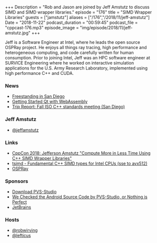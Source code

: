 +++
Description = "Rob and Jason are joined by Jeff Amstutz to discuss SIMD and SIMD wrapper libraries."
episode = "176"
title = "SIMD Wrapper Libraries"
guests = ["jamstutz"]
aliases = ["/176","/2018/11/jeff-amstutz"]
Date = "2018-11-22"
podcast_duration = "00:59:45"
podcast_file = "cppcast-176.mp3"
episode_image = "img/episode/2018/11/jeff-amstutz.jpg"
+++

Jeff is a Software Engineer at Intel, where he leads the open source OSPRay project. He enjoys all things ray tracing, high performance and heterogeneous computing, and code carefully written for human consumption. Prior to joining Intel, Jeff was an HPC software engineer at SURVICE Engineering where he worked on interactive simulation applications for the U.S. Army Research Laboratory, implemented using high performance C++ and CUDA.

### News ###

 - [Freestanding in San Diego](https://old.reddit.com/r/cpp/comments/9xr4b5/trip_report_freestanding_in_san_diego/)
 - [Getting Started Qt with WebAssembly](http://blog.qt.io/blog/2018/11/19/getting-started-qt-webassembly/)
 - [Trip Report: Fall ISO C++ standards meeting (San Diego)](https://herbsutter.com/2018/11/13/trip-report-fall-iso-c-standards-meeting-san-diego/)

### Jeff Amstutz ###

 - [@jeffamstutz](https://twitter.com/jeffamstutz)

### Links ###

 - [CppCon 2018: Jefferson Amstutz "Compute More in Less Time Using C++ SIMD Wrapper Libraries"](https://www.youtube.com/watch?v=8khWb-Bhhvs)
 - [tsimd - Fundamental C++ SIMD types for Intel CPUs (sse to avx512)](https://github.com/ospray/tsimd)
 - [OSPRay](http://www.ospray.org/)

### Sponsors ###

- [Download PVS-Studio](https://www.viva64.com/en/pvs-studio-download/)
- [We Checked the Android Source Code by PVS-Studio, or Nothing is Perfect](https://www.viva64.com/en/b/0579/)
- [JetBrains](https://www.jetbrains.com/cpp/?utm_source=cppcast&utm_medium=podcast&utm_content=cppcast-podcast&utm_campaign=cpp)

### Hosts ###

- [@robwirving](https://twitter.com/robwirving)
- [@lefticus](https://twitter.com/lefticus)

